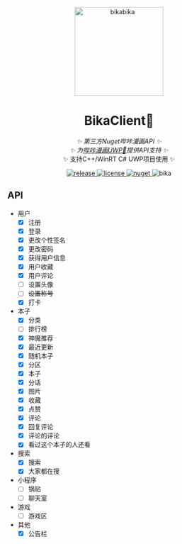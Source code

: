<p align="center">
  <a href="https://github.com/kitUIN/BikaClient/">
    <img src="https://files.catbox.moe/hy9j6s.png" width="200" height="200" alt="bikabika">
  </a>
</p>
<div align="center">

# BikaClient🍉

_✨ 第三方Nuget哔咔漫画API ✨_  
_✨ 为[哔咔漫画UWP🍍](https://github.com/kitUIN/bikabika)提供API支持 ✨_  
✨ 支持C++/WinRT C# UWP项目使用 ✨
</div>
<p align="center">
   <a href="https://github.com/kitUIN/BikaClient/releases">
    <img src="https://img.shields.io/github/v/release/kitUIN/BikaClient?color=blueviolet" alt="release">
  </a>
  <a href="https://github.com/kitUIN/BikaClient/blob/master/LICENSE">
    <img src="https://img.shields.io/github/license/kitUIN/BikaClient" alt="license">
  </a>
  <a href="https://www.nuget.org/packages/BikaClient">
    <img src="https://img.shields.io/nuget/v/BikaClient?color=blue" alt="nuget">
  </a>
  <img src="https://img.shields.io/badge/APP内核-2.2.1.2.3.4-pink" alt="bika">
</p>

## API
- 用户
  - [x] 注册
  - [x] 登录
  - [x] 更改个性签名
  - [x] 更改密码
  - [x] 获得用户信息
  - [x] 用户收藏
  - [x] 用户评论
  - [ ] 设置头像
  - [ ] ~~设置称号~~
  - [x] 打卡
- 本子
  - [x] 分类
  - [ ] 排行榜
  - [x] 神魔推荐
  - [x] 最近更新
  - [x] 随机本子
  - [x] 分区
  - [x] 本子
  - [x] 分话
  - [x] 图片
  - [x] 收藏
  - [x] 点赞
  - [x] 评论
  - [x] 回复评论
  - [x] 评论的评论
  - [x] 看过这个本子的人还看
- 搜索
  - [x] 搜索
  - [x] 大家都在搜
- 小程序
  - [ ] 锅贴
  - [ ] 聊天室
- 游戏
  - [ ] 游戏区
- 其他
  - [x] 公告栏